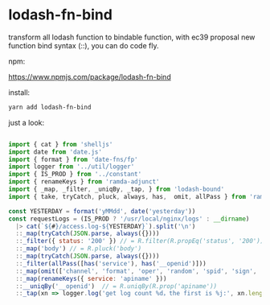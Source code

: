# lodash-fn-bind

transform all lodash function to bindable function, with ec39 proposal new function bind syntax (::), you can do code fly.

npm:

https://www.npmjs.com/package/lodash-fn-bind

install:

```bash
yarn add lodash-fn-bind
```

just a look:

```javascript

import { cat } from 'shelljs'
import date from 'date.js'
import { format } from 'date-fns/fp'
import logger from '../util/logger'
import { IS_PROD } from '../constant'
import { renameKeys } from 'ramda-adjunct'
import { _map, _filter, _uniqBy, _tap, } from 'lodash-bound'
import { take, tryCatch, pluck, always, has,  omit, allPass } from 'ramda'

const YESTERDAY = format('yMMdd', date('yesterday'))
const requestLogs = (IS_PROD ? '/usr/local/nginx/logs' : __dirname)
  |> cat(`${#}/access.log-${YESTERDAY}`).split('\n')
  ::_map(tryCatch(JSON.parse, always({})))
  ::_filter({ status: '200' }) // = R.filter(R.propEq('status', '200'))
  ::_map('body') // = R.pluck('body')
  ::_map(tryCatch(JSON.parse, always({})))
  ::_filter(allPass([has('service'), has('__openid')]))
  ::_map(omit(['channel', 'format', 'oper', 'random', 'spid', 'sign', 'userId', '__patientId']))
  ::_map(renameKeys({ service: 'apiname' }))
  ::__uniqBy('__openid')  // = R.uniqBy(R.prop('apiname'))
  ::_tap(xn => logger.log('get log count %d，the first is %j:', xn.length, take(1, xn)))
```
